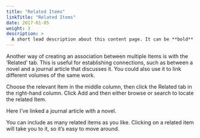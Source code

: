 ```yaml
---
title: "Related Items"
linkTitle: "Related Items"
date: 2017-01-05
weight: 3
description: >
  A short lead description about this content page. It can be **bold** or _italic_ and can be split over multiple paragraphs.
---
```


Another way of creating an association between multiple Items is with the ‘Related’ tab. This is useful for establishing connections, such as between a novel and a journal article that discusses it. You could also use it to link different volumes of the same work. 

Choose the relevant Item in the middle column, then click the Related tab in the right-hand column. Click Add and then either browse or search to locate the related Item.

Here I’ve linked a journal article with a novel.

You can include as many related items as you like. Clicking on a related item will take you to it, so it’s easy to move around.
